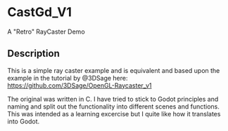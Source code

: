 # CastGd_V1
A "Retro" RayCaster Demo

## Description
This is a simple ray caster example and is equivalent and based upon the example in the tutorial by @3DSage here: https://github.com/3DSage/OpenGL-Raycaster_v1

The original was written in C. I have tried to stick to Godot principles and naming and split out the functionality into different scenes and functions.
This was intended as a learning excercise but I quite like how it translates into Godot.
